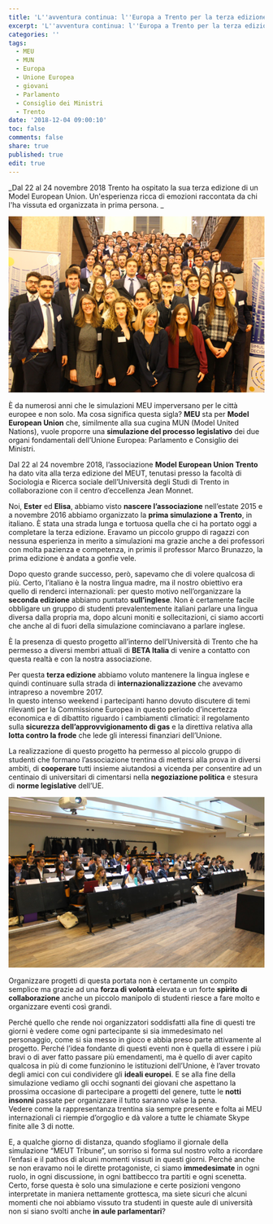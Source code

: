 ```yaml
---
title: 'L''avventura continua: l''Europa a Trento per la terza edizione del MEUT'
excerpt: 'L''avventura continua: l''Europa a Trento per la terza edizione del MEUT'
categories: ''
tags:
  - MEU
  - MUN
  - Europa
  - Unione Europea
  - giovani
  - Parlamento
  - Consiglio dei Ministri
  - Trento
date: '2018-12-04 09:00:10'
toc: false
comments: false
share: true
published: true
edit: true
---
```

_Dal 22 al 24 novembre 2018 Trento ha ospitato la sua terza edizione di un Model European Union. Un'esperienza ricca di emozioni raccontata da chi l'ha vissuta ed organizzata in prima persona. _

![](/assets/images/schermata-2018-12-03-alle-09.40.01.png)

È da numerosi anni che le simulazioni MEU imperversano per le città europee e non solo. Ma cosa significa questa sigla? **MEU** sta per **Model European Union** che, similmente alla sua cugina MUN (Model United Nations), vuole proporre una **simulazione del processo legislativo** dei due organi fondamentali dell’Unione Europea: Parlamento e Consiglio dei Ministri.  

Dal 22 al 24 novembre 2018, l’associazione **Model European Union Trento** ha dato vita alla terza edizione del MEUT, tenutasi presso la facoltà di Sociologia e Ricerca sociale dell’Università degli Studi di Trento in collaborazione con il centro d’eccellenza Jean Monnet. 

Noi, **Ester** ed **Elisa**, abbiamo visto **nascere l’associazione** nell’estate 2015 e a novembre 2016 abbiamo organizzato la **prima simulazione a Trento**, in italiano. È stata una strada lunga e tortuosa quella che ci ha portato oggi a completare la terza edizione. Eravamo un piccolo gruppo di ragazzi con nessuna esperienza in merito a simulazioni ma grazie anche a dei professori con molta pazienza e competenza, in primis il professor Marco Brunazzo, la prima edizione è andata a gonfie vele. 

Dopo questo grande successo, però, sapevamo che di volere qualcosa di più. Certo, l’italiano è la nostra lingua madre, ma il nostro obiettivo era quello di renderci internazionali: per questo motivo nell’organizzare la **seconda edizione** abbiamo puntato **sull’inglese**. Non è certamente facile obbligare un gruppo di studenti prevalentemente italiani parlare una lingua diversa dalla propria ma, dopo alcuni moniti e sollecitazioni, ci siamo accorti che anche al di fuori della simulazione cominciavano a parlare inglese.

È la presenza di questo progetto all’interno dell’Università di Trento che ha permesso a diversi membri attuali di **BETA Italia** di venire a contatto con questa realtà e con la nostra associazione.

Per questa **terza edizione** abbiamo voluto mantenere la lingua inglese e quindi continuare sulla strada di **internazionalizzazione** che avevamo intrapreso a novembre 2017. \
In questo intenso weekend i partecipanti hanno dovuto discutere di temi rilevanti per la Commissione Europea in questo periodo d’incertezza economica e di dibattito riguardo i cambiamenti climatici: il regolamento sulla **sicurezza dell’approvvigionamento di gas** e la direttiva relativa alla **lotta contro la frode** che lede gli interessi finanziari dell’Unione.

La realizzazione di questo progetto ha permesso al piccolo gruppo di studenti che formano l’associazione trentina di mettersi alla prova in diversi ambiti, di **cooperare** tutti insieme aiutandosi a vicenda per consentire ad un centinaio di universitari di cimentarsi nella **negoziazione politica** e stesura di **norme legislative** dell’UE.

![](/assets/images/imm-2-meut.png)

Organizzare progetti di questa portata non è certamente un compito semplice ma grazie ad una **forza di volontà** elevata e un forte **spirito di collaborazione** anche un piccolo manipolo di studenti riesce a fare molto e organizzare eventi così grandi. 

Perché quello che rende noi organizzatori soddisfatti alla fine di questi tre giorni è vedere come ogni partecipante si sia immedesimato nel personaggio, come si sia messo in gioco e abbia preso parte attivamente al progetto. Perché l’idea fondante di questi eventi non è quella di essere i più bravi o di aver fatto passare più emendamenti, ma è quello di aver capito qualcosa in più di come funzionino le istituzioni dell’Unione, è l’aver trovato degli amici con cui condividere gli **ideali europei**. E se alla fine della simulazione vediamo gli occhi sognanti dei giovani che aspettano la prossima occasione di partecipare a progetti del genere, tutte le **notti insonni** passate per organizzare il tutto saranno valse la pena. \
Vedere come la rappresentanza trentina sia sempre presente e folta ai MEU internazionali ci riempie d’orgoglio e dà valore a tutte le chiamate Skype finite alle 3 di notte. 

E, a qualche giorno di distanza, quando sfogliamo il giornale della simulazione “MEUT Tribune”, un sorriso si forma sul nostro volto a ricordare l’enfasi e il pathos di alcuni momenti vissuti in questi giorni. Perché anche se non eravamo noi le dirette protagoniste, ci siamo **immedesimate** in ogni ruolo, in ogni discussione, in ogni battibecco tra partiti e ogni scenetta. Certo, forse questa è solo una simulazione e certe posizioni vengono interpretate in maniera nettamente grottesca, ma siete sicuri che alcuni momenti che noi abbiamo vissuto tra studenti in queste aule di università non si siano svolti anche **in aule parlamentari**?
